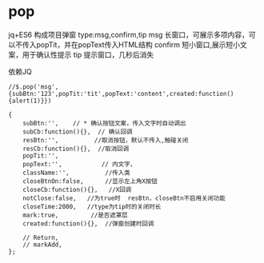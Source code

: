 # pop
jq+ES6 构成项目弹窗
 type:msg,confirm,tip
msg  长窗口，可展示多项内容，可以不传入popTit，并在popText传入HTML结构
confirm 短小窗口,展示短小文案，用于确认性提示
tip 提示窗口，几秒后消失

依赖JQ

    //$.pop('msg',{subBtn:'123',popTit:'tit',popText:'content',created:function(){alert(1)}})
    
    {
        subBtn:'',    // * 确认按钮文案，传入文字时自动调出
        subCb:function(){},  // 确认回调
        resBtn:'',          //取消按钮，默认不传入,触碰关闭
        resCb:function(){},  //取消回调
        popTit:'',
        popText:'',           // 内文字，
        className:'',          //传入类
        closeBtnOn:false,      //显示左上角X按钮
        closeCb:function(){},   //X回调
        notClose:false,   //为true时  resBtn，closeBtn不启用关闭功能
        closeTime:2000,   //type为tip时的关闭时长
        mark:true,         //是否遮罩层
        created:function(){},  //弹窗创建时回调

        // Return,
        // markAdd,
    };
